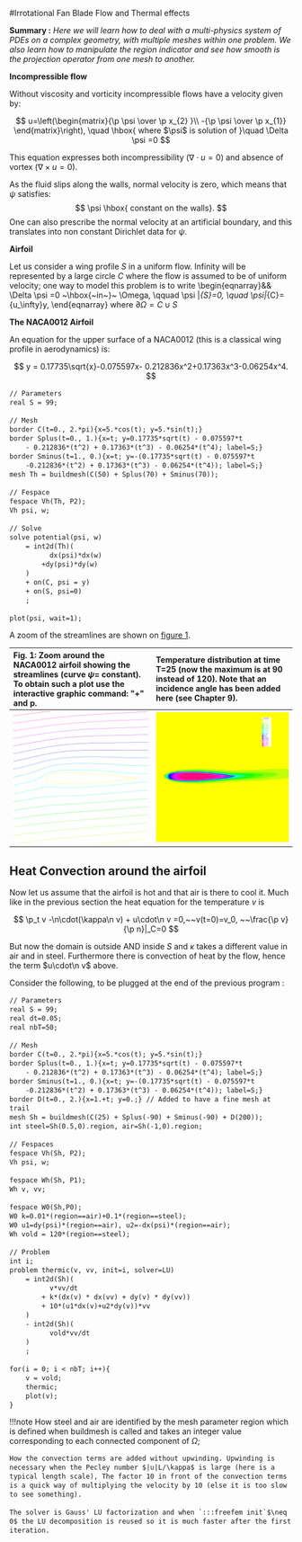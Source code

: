 #Irrotational Fan Blade Flow and Thermal effects

**Summary :** _Here we will learn how to deal with a multi-physics system of PDEs on a complex geometry, with multiple meshes within one problem. We also learn how to manipulate the region indicator and see how smooth is the projection operator from one mesh to another._

**Incompressible flow**

Without viscosity and vorticity incompressible flows have a velocity given by:

$$
u=\left(\begin{matrix}{\p \psi \over \p x_{2} }\\ -{\p \psi
\over \p x_{1}} \end{matrix}\right), \quad
\hbox{ where $\psi$ is solution of }\quad \Delta \psi =0
$$

This equation expresses both incompressibility ($\nabla\cdot u=0$) and absence of vortex ($\nabla\times u =0$).

As the fluid slips along the walls, normal velocity is zero, which means that $\psi$ satisfies:
$$
\psi \hbox{ constant on the walls}.
$$
One can also prescribe the normal velocity at an artificial boundary, and this translates into non constant Dirichlet data for $\psi$.

**Airfoil**

Let us consider a wing profile $S$ in a uniform flow. Infinity will be represented by a large circle $C$ where the flow is assumed to be of uniform velocity; one way to model this problem is to write
\begin{eqnarray}&&
\Delta \psi =0 ~\hbox{~in~}~ \Omega, \qquad
\psi |_{S}=0, \quad
\psi|_{C}= {u_\infty}y,
\end{eqnarray}
where $\partial\Omega=C\cup S$

**The NACA0012 Airfoil**

An equation for the upper surface of a NACA0012 (this is a classical wing profile in aerodynamics) is:

$$
y = 0.17735\sqrt{x}-0.075597x- 0.212836x^2+0.17363x^3-0.06254x^4.
$$

```freefem
// Parameters
real S = 99;

// Mesh
border C(t=0., 2.*pi){x=5.*cos(t); y=5.*sin(t);}
border Splus(t=0., 1.){x=t; y=0.17735*sqrt(t) - 0.075597*t
	- 0.212836*(t^2) + 0.17363*(t^3) - 0.06254*(t^4); label=S;}
border Sminus(t=1., 0.){x=t; y=-(0.17735*sqrt(t) - 0.075597*t
	-0.212836*(t^2) + 0.17363*(t^3) - 0.06254*(t^4)); label=S;}
mesh Th = buildmesh(C(50) + Splus(70) + Sminus(70));

// Fespace
fespace Vh(Th, P2);
Vh psi, w;

// Solve
solve potential(psi, w)
	= int2d(Th)(
		  dx(psi)*dx(w)
		+dy(psi)*dy(w)
	)
	+ on(C, psi = y)
	+ on(S, psi=0)
	;

plot(psi, wait=1);
```

A zoom of the streamlines are shown on [figure 1](#Fig1).

|<a name="Fig1">Fig. 1:</a> Zoom around the NACA0012 airfoil showing the streamlines (curve $\psi=$ constant). To obtain such a plot use the interactive graphic command: "+" and p.|Temperature distribution at time T=25 (now the maximum is at 90 instead of 120). Note that an incidence angle has been added here (see Chapter 9).|
|:----|:----|
|![Potential](images/potential.png)|![Potential heat](images/potential_heat.png)|

## Heat Convection around the airfoil

Now let us assume that the airfoil is hot and that air is there to cool it. Much like in the previous section the heat equation for the temperature $v$ is

$$
\p_t v -\n\cdot(\kappa\n v) + u\cdot\n v =0,~~v(t=0)=v_0, ~~\frac{\p v}{\p n}|_C=0
$$

But now the domain is outside AND inside $S$ and $\kappa$ takes a different value in air and in steel. Furthermore there is convection of heat by the flow, hence the term $u\cdot\n v$ above.

Consider the following, to be plugged at the end of the previous program :

```freefem
// Parameters
real S = 99;
real dt=0.05;
real nbT=50;

// Mesh
border C(t=0., 2.*pi){x=5.*cos(t); y=5.*sin(t);}
border Splus(t=0., 1.){x=t; y=0.17735*sqrt(t) - 0.075597*t
	- 0.212836*(t^2) + 0.17363*(t^3) - 0.06254*(t^4); label=S;}
border Sminus(t=1., 0.){x=t; y=-(0.17735*sqrt(t) - 0.075597*t
	-0.212836*(t^2) + 0.17363*(t^3) - 0.06254*(t^4)); label=S;}
border D(t=0., 2.){x=1.+t; y=0.;} // Added to have a fine mesh at trail
mesh Sh = buildmesh(C(25) + Splus(-90) + Sminus(-90) + D(200));
int steel=Sh(0.5,0).region, air=Sh(-1,0).region;

// Fespaces
fespace Vh(Sh, P2);
Vh psi, w;

fespace Wh(Sh, P1);
Wh v, vv;

fespace W0(Sh,P0);
W0 k=0.01*(region==air)+0.1*(region==steel);
W0 u1=dy(psi)*(region==air), u2=-dx(psi)*(region==air);
Wh vold = 120*(region==steel);

// Problem
int i;
problem thermic(v, vv, init=i, solver=LU)
	= int2d(Sh)(
		  v*vv/dt
		+ k*(dx(v) * dx(vv) + dy(v) * dy(vv))
		+ 10*(u1*dx(v)+u2*dy(v))*vv
	)
	- int2d(Sh)(
		  vold*vv/dt
	)
	;

for(i = 0; i < nbT; i++){
	v = vold;
	thermic;
	plot(v);
}
```

!!!note
	How steel and air are identified by the mesh parameter region which is defined when buildmesh is called and takes an integer value corresponding to each connected component of $\Omega$;

	How the convection terms are added without upwinding. Upwinding is necessary when the Pecley number $|u|L/\kappa$ is large (here is a typical length scale), The factor 10 in front of the convection terms is a quick way of multiplying the velocity by 10 (else it is too slow to see something).

	The solver is Gauss' LU factorization and when `:::freefem init`$\neq 0$ the LU decomposition is reused so it is much faster after the first iteration.
